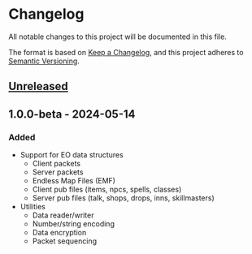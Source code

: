 # Changelog

All notable changes to this project will be documented in this file.

The format is based on [Keep a Changelog](https://keepachangelog.com/en/1.0.0/),
and this project adheres to [Semantic Versioning](https://semver.org/spec/v2.0.0.html).

## [Unreleased]

## 1.0.0-beta - 2024-05-14

### Added

- Support for EO data structures
  - Client packets
  - Server packets
  - Endless Map Files (EMF)
  - Client pub files (items, npcs, spells, classes)
  - Server pub files (talk, shops, drops, inns, skillmasters)
- Utilities
  - Data reader/writer
  - Number/string encoding
  - Data encryption
  - Packet sequencing

[Unreleased]: http://github.com/ethanmoffat/eolib-dotnet/compare/v1.0.0-beta...HEAD

